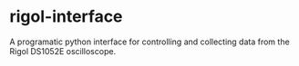 # rigol-interface

A programatic python interface for controlling and collecting data
from the Rigol DS1052E oscilloscope.
